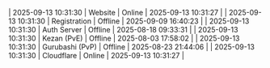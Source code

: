 | 2025-09-13 10:31:30 | Website | Online | 2025-09-13 10:31:27 |
| 2025-09-13 10:31:30 | Registration | Offline | 2025-09-09 16:40:23 |
| 2025-09-13 10:31:30 | Auth Server | Offline | 2025-08-18 09:33:31 |
| 2025-09-13 10:31:30 | Kezan (PvE) | Offline | 2025-08-03 17:58:02 |
| 2025-09-13 10:31:30 | Gurubashi (PvP) | Offline | 2025-08-23 21:44:06 |
| 2025-09-13 10:31:30 | Cloudflare | Online | 2025-09-13 10:31:27 |

